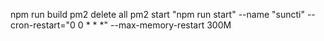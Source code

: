 npm run build
pm2 delete all
pm2 start "npm run start" --name "suncti" --cron-restart="0 0 * * *" --max-memory-restart 300M